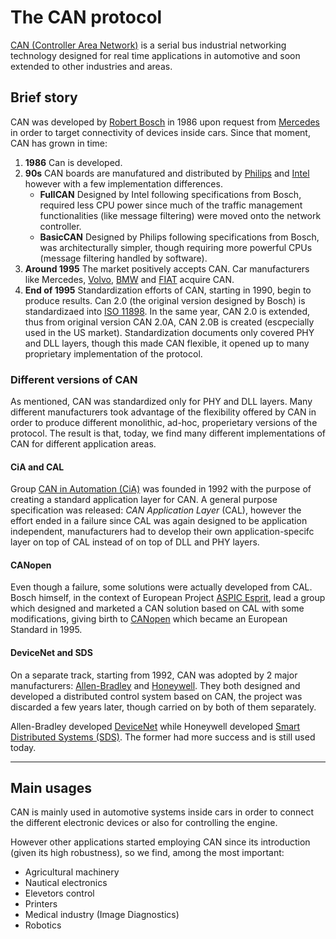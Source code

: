 # The CAN protocol

[CAN (Controller Area Network)](https://en.wikipedia.org/wiki/CAN_bus) is a serial bus industrial networking technology designed for real time applications in automotive and soon extended to other industries and areas.

## Brief story
CAN was developed by [Robert Bosch](https://en.wikipedia.org/wiki/Robert_Bosch_GmbH) in 1986 upon request from [Mercedes](https://en.wikipedia.org/wiki/Mercedes-Benz) in order to target connectivity of devices inside cars. Since that moment, CAN has grown in time:

1. **1986** Can is developed.
2. **90s** CAN boards are manufatured and distributed by [Philips](https://en.wikipedia.org/wiki/Philips) and [Intel](https://en.wikipedia.org/wiki/Intel) however with a few implementation differences.
    - **FullCAN** Designed by Intel following specifications from Bosch, required less CPU power since much of the traffic management functionalities (like message filtering) were moved onto the network controller.
    - **BasicCAN** Designed by Philips following specifications from Bosch, was architecturally simpler, though requiring more powerful CPUs (message filtering handled by software). 
3. **Around 1995** The market positively accepts CAN. Car manufacturers like Mercedes, [Volvo](https://en.wikipedia.org/wiki/Volvo), [BMW](https://en.wikipedia.org/wiki/BMW) and [FIAT](https://en.wikipedia.org/wiki/Fiat_Automobiles) acquire CAN.
4. **End of 1995** Standardization efforts of CAN, starting in 1990, begin to produce results. Can 2.0 (the original version designed by Bosch) is standardizaed into [ISO 11898](https://www.iso.org/standard/63648.html). In the same year, CAN 2.0 is extended, thus from original version CAN 2.0A, CAN 2.0B is created (escpecially used in the US market). Standardization documents only covered PHY and DLL layers, though this made CAN flexible, it opened up to many proprietary implementation of the protocol.

### Different versions of CAN
As mentioned, CAN was standardized only for PHY and DLL layers. Many different manufacturers took advantage of the flexibility offered by CAN in order to produce different monolithic, ad-hoc, properietary versions of the protocol. The result is that, today, we find many different implementations of CAN for different application areas.

#### CiA and CAL
Group [CAN in Automation (CiA)](https://en.wikipedia.org/wiki/CAN_in_Automation) was founded in 1992 with the purpose of creating a standard application layer for CAN. A general purpose specification was released: _CAN Application Layer_ (CAL), however the effort ended in a failure since CAL was again designed to be application independent, manufacturers had to develop their own application-specifc layer on top of CAL instead of on top of DLL and PHY layers.

#### CANopen
Even though a failure, some solutions were actually developed from CAL. Bosch himself, in the context of European Project [ASPIC Esprit](http://www.archive.org/details/aspic), lead a group which designed and marketed a CAN solution based on CAL with some modifications, giving birth to [CANopen](https://en.wikipedia.org/wiki/CANopen) which became an European Standard in 1995.

#### DeviceNet and SDS
On a separate track, starting from 1992, CAN was adopted by 2 major manufacturers: [Allen-Bradley](https://en.wikipedia.org/wiki/Allen-Bradley) and [Honeywell](https://en.wikipedia.org/wiki/Honeywell). They both designed and developed a distributed control system based on CAN, the project was discarded a few years later, though carried on by both of them separately.

Allen-Bradley developed [DeviceNet](https://en.wikipedia.org/wiki/DeviceNet) while Honeywell developed [Smart Distributed Systems (SDS)](https://en.wikipedia.org/wiki/SDS_Protocol). The former had more success and is still used today.

---

## Main usages
CAN is mainly used in automotive systems inside cars in order to connect the different electronic devices or also for controlling the engine. 

However other applications started employing CAN since its introduction (given its high robustness), so we find, among the most important:

- Agricultural machinery
- Nautical electronics
- Elevetors control
- Printers
- Medical industry (Image Diagnostics)
- Robotics
